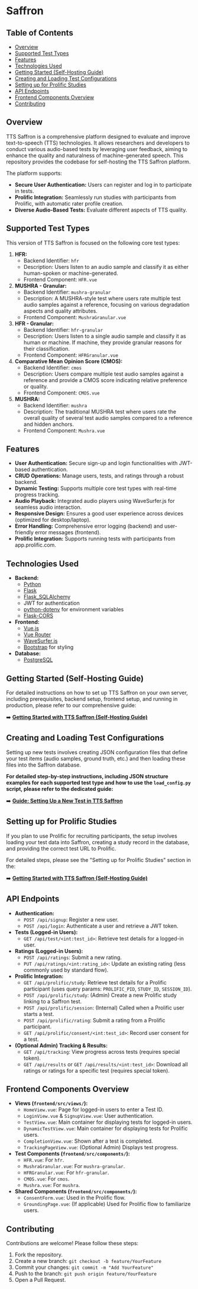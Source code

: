 # Saffron

## Table of Contents
- [Overview](#overview)
- [Supported Test Types](#supported-test-types)
- [Features](#features)
- [Technologies Used](#technologies-used)
- [Getting Started (Self-Hosting Guide)](#getting-started-self-hosting-guide)
- [Creating and Loading Test Configurations](#creating-and-loading-test-configurations)
- [Setting up for Prolific Studies](#setting-up-for-prolific-studies)
- [API Endpoints](#api-endpoints)
- [Frontend Components Overview](#frontend-components-overview)
- [Contributing](#contributing)

## Overview

TTS Saffron is a comprehensive platform designed to evaluate and improve text-to-speech (TTS) technologies. It allows researchers and developers to conduct various audio-based tests by leveraging user feedback, aiming to enhance the quality and naturalness of machine-generated speech. This repository provides the codebase for self-hosting the TTS Saffron platform.

The platform supports:
- **Secure User Authentication:** Users can register and log in to participate in tests.
- **Prolific Integration:** Seamlessly run studies with participants from Prolific, with automatic rater profile creation.
- **Diverse Audio-Based Tests:** Evaluate different aspects of TTS quality.

## Supported Test Types

This version of TTS Saffron is focused on the following core test types:

1.  **HFR:**
    *   Backend Identifier: `hfr`
    *   Description: Users listen to an audio sample and classify it as either human-spoken or machine-generated.
    *   Frontend Component: `HFR.vue`
2.  **MUSHRA - Granular:**
    *   Backend Identifier: `mushra-granular`
    *   Description: A MUSHRA-style test where users rate multiple test audio samples against a reference, focusing on various degradation aspects and quality attributes.
    *   Frontend Component: `MushraGranular.vue`
3.  **HFR - Granular:**
    *   Backend Identifier: `hfr-granular`
    *   Description: Users listen to a single audio sample and classify it as human or machine. If machine, they provide granular reasons for their classification.
    *   Frontend Component: `HFRGranular.vue`
4.  **Comparative Mean Opinion Score (CMOS):**
    *   Backend Identifier: `cmos`
    *   Description: Users compare multiple test audio samples against a reference and provide a CMOS score indicating relative preference or quality.
    *   Frontend Component: `CMOS.vue`
5.  **MUSHRA:**
    *   Backend Identifier: `mushra`
    *   Description: The traditional MUSHRA test where users rate the overall quality of several test audio samples compared to a reference and hidden anchors.
    *   Frontend Component: `Mushra.vue`

## Features
- **User Authentication:** Secure sign-up and login functionalities with JWT-based authentication.
- **CRUD Operations:** Manage users, tests, and ratings through a robust backend.
- **Dynamic Testing:** Supports multiple core test types with real-time progress tracking.
- **Audio Playback:** Integrated audio players using WaveSurfer.js for seamless audio interaction.
- **Responsive Design:** Ensures a good user experience across devices (optimized for desktop/laptop).
- **Error Handling:** Comprehensive error logging (backend) and user-friendly error messages (frontend).
- **Prolific Integration:** Supports running tests with participants from app.prolific.com.

## Technologies Used
- **Backend:**
  - [Python](https://www.python.org/)
  - [Flask](https://flask.palletsprojects.com/)
  - [Flask_SQLAlchemy](https://flask-sqlalchemy.palletsprojects.com/)
  - JWT for authentication
  - [python-dotenv](https://github.com/theskumar/python-dotenv) for environment variables
  - [Flask-CORS](https://flask-cors.readthedocs.io/)
- **Frontend:**
  - [Vue.js](https://vuejs.org/)
  - [Vue Router](https://router.vuejs.org/)
  - [WaveSurfer.js](https://wavesurfer-js.org/)
  - [Bootstrap](https://getbootstrap.com/) for styling
- **Database:**
  - [PostgreSQL](https://www.postgresql.org/)

## Getting Started (Self-Hosting Guide)

For detailed instructions on how to set up TTS Saffron on your own server, including prerequisites, backend setup, frontend setup, and running in production, please refer to our comprehensive guide:

➡️ **[Getting Started with TTS Saffron (Self-Hosting Guide)](./GETTING_STARTED.md)**

## Creating and Loading Test Configurations

Setting up new tests involves creating JSON configuration files that define your test items (audio samples, ground truth, etc.) and then loading these files into the Saffron database.

**For detailed step-by-step instructions, including JSON structure examples for each supported test type and how to use the `load_config.py` script, please refer to the dedicated guide:**

➡️ **[Guide: Setting Up a New Test in TTS Saffron](./backend/GUIDE.md)**

## Setting up for Prolific Studies

If you plan to use Prolific for recruiting participants, the setup involves loading your test data into Saffron, creating a study record in the database, and providing the correct test URL to Prolific.

For detailed steps, please see the "Setting up for Prolific Studies" section in the:

➡️ **[Getting Started with TTS Saffron (Self-Hosting Guide)](./GETTING_STARTED.md#setting-up-for-prolific-studies)**

## API Endpoints
-   **Authentication:**
    -   `POST /api/signup`: Register a new user.
    -   `POST /api/login`: Authenticate a user and retrieve a JWT token.
-   **Tests (Logged-in Users):**
    -   `GET /api/test/<int:test_id>`: Retrieve test details for a logged-in user.
-   **Ratings (Logged-in Users):**
    -   `POST /api/ratings`: Submit a new rating.
    -   `PUT /api/ratings/<int:rating_id>`: Update an existing rating (less commonly used by standard flow).
-   **Prolific Integration:**
    -   `GET /api/prolific/study`: Retrieve test details for a Prolific participant (uses query params: `PROLIFIC_PID`, `STUDY_ID`, `SESSION_ID`).
    -   `POST /api/prolific/study`: (Admin) Create a new Prolific study linking to a Saffron test.
    -   `POST /api/prolific/session`: (Internal) Called when a Prolific user starts a test.
    -   `POST /api/prolific/rating`: Submit a rating from a Prolific participant.
    -   `GET /api/prolific/consent/<int:test_id>`: Record user consent for a test.
-   **(Optional Admin) Tracking & Results:**
    -   `GET /api/tracking`: View progress across tests (requires special token).
    -   `GET /api/results` or `GET /api/results/<int:test_id>`: Download all ratings or ratings for a specific test (requires special token).

## Frontend Components Overview
-   **Views (`frontend/src/views/`):**
    -   `HomeView.vue`: Page for logged-in users to enter a Test ID.
    -   `LoginView.vue` & `SignupView.vue`: User authentication.
    -   `TestView.vue`: Main container for displaying tests for logged-in users.
    -   `DynamicTestView.vue`: Main container for displaying tests for Prolific users.
    -   `CompletionView.vue`: Shown after a test is completed.
    -   `TrackingPageView.vue`: (Optional Admin) Displays test progress.
-   **Test Components (`frontend/src/components/`):**
    -   `HFR.vue`: For `hfr`.
    -   `MushraGranular.vue`: For `mushra-granular`.
    -   `HFRGranular.vue`: For `hfr-granular`.
    -   `CMOS.vue`: For `cmos`.
    -   `Mushra.vue`: For `mushra`.
-   **Shared Components (`frontend/src/components/`):**
    -   `ConsentForm.vue`: Used in the Prolific flow.
    -   `GroundingPage.vue`: (If applicable) Used for Prolific flow to familiarize users.

## Contributing
Contributions are welcome! Please follow these steps:
1.  Fork the repository.
2.  Create a new branch: `git checkout -b feature/YourFeature`
3.  Commit your changes: `git commit -m "Add YourFeature"`
4.  Push to the branch: `git push origin feature/YourFeature`
5.  Open a Pull Request.

